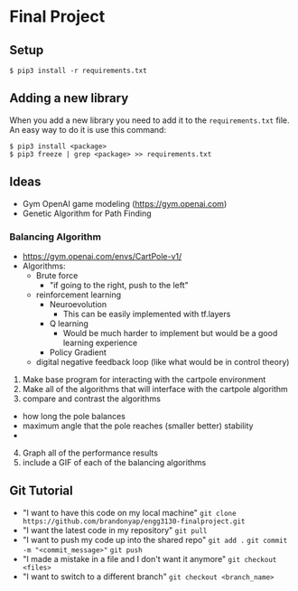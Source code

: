 # Final Project

## Setup

```shell
$ pip3 install -r requirements.txt
```

## Adding a new library

When you add a new library you need to add it to the `requirements.txt` file. An easy way to do it is use this command:

```shell
$ pip3 install <package>
$ pip3 freeze | grep <package> >> requirements.txt
```

## Ideas

- Gym OpenAI game modeling (https://gym.openai.com)
- Genetic Algorithm for Path Finding

### Balancing Algorithm

- https://gym.openai.com/envs/CartPole-v1/
- Algorithms:
  - Brute force
    - "if going to the right, push to the left"
  - reinforcement learning
    - Neuroevolution
      - This can be easily implemented with tf.layers
    - Q learning
      - Would be much harder to implement but would be a good learning experience
    - Policy Gradient
  - digital negative feedback loop (like what would be in control theory)

1. Make base program for interacting with the cartpole environment
2. Make all of the algorithms that will interface with the cartpole algorithm
3. compare and contrast the algorithms

- how long the pole balances
- maximum angle that the pole reaches (smaller better) stability
-

4. Graph all of the performance results
5. include a GIF of each of the balancing algorithms

## Git Tutorial

- "I want to have this code on my local machine"
  `git clone https://github.com/brandonyap/engg3130-finalproject.git`
- "I want the latest code in my repository"
  `git pull`
- "I want to push my code up into the shared repo"
  `git add .`
  `git commit -m "<commit_message>"`
  `git push`
- "I made a mistake in a file and I don't want it anymore"
  `git checkout <files>`
- "I want to switch to a different branch"
  `git checkout <branch_name>`

